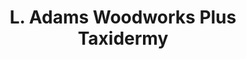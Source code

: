 ---
title: "L. Adams Woodworks Plus Taxidermy"
url: /alice/l-adams-woodworks-plus-taxidermy/
shop: Allgemein
---